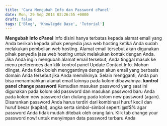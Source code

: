 ```yaml
---
title: 'Cara Mengubah Info dan Password cPanel'
date: Mon, 29 Sep 2014 02:26:55 +0000
draft: false
tags: ['Blog', 'Knowlegde Base', 'Tutorial']
---
```


**Mengubah Info cPanel** Info disini hanya terbatas kepada alamat email yang Anda berikan kepada pihak penyedia jasa web hosting ketika Anda sudah melakukan pembelian web hosting. Alamat email tersebut akan digunakan pihak penyedia jasa web hosting untuk melakukan kontak dengan Anda. Jika Anda ingin mengubah alamat email tersebut, Anda tinggal masuk ke menu preferences dan klik kontrol panel Update Contact Info. Mohon diingat, Anda tidak boleh menggantinya dengan akun email yang berbasis domain Anda tersebut jika Anda memilikinya. Selain mengganti, Anda pun bisa menambahkan alamat email lainnya pada kolom dibawahnya. **kontrol panel change password** Kemudian masukan password yang saat ini digunakan pada kolom old password dan masukan password baru Anda pada kolom new password dan diulang pada kolom new password (again). Disarankan password Anda harus terdiri dari kombinasi huruf kecil dan huruf besar (kapital), angka serta simbol-simbol seperti @#$% agar password Anda tidak mudah ditebak oleh orang lain. Klik tab change your password now! untuk menyimpan data password terbaru Anda